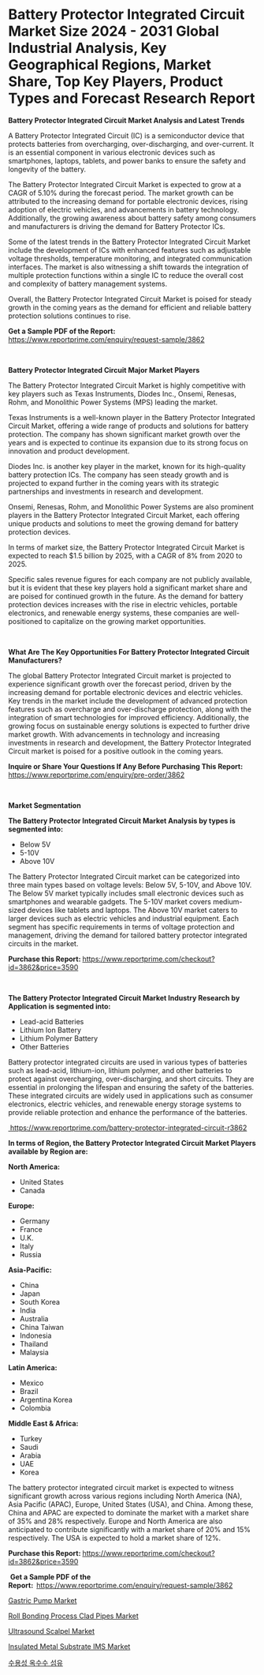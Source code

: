<p><h1>Battery Protector Integrated Circuit Market Size 2024 - 2031 Global Industrial Analysis, Key Geographical Regions, Market Share, Top Key Players, Product Types and Forecast Research Report</h1></p><p><strong>Battery Protector Integrated Circuit Market Analysis and Latest Trends</strong></p>
<p><p>A Battery Protector Integrated Circuit (IC) is a semiconductor device that protects batteries from overcharging, over-discharging, and over-current. It is an essential component in various electronic devices such as smartphones, laptops, tablets, and power banks to ensure the safety and longevity of the battery.</p><p>The Battery Protector Integrated Circuit Market is expected to grow at a CAGR of 5.10% during the forecast period. The market growth can be attributed to the increasing demand for portable electronic devices, rising adoption of electric vehicles, and advancements in battery technology. Additionally, the growing awareness about battery safety among consumers and manufacturers is driving the demand for Battery Protector ICs.</p><p>Some of the latest trends in the Battery Protector Integrated Circuit Market include the development of ICs with enhanced features such as adjustable voltage thresholds, temperature monitoring, and integrated communication interfaces. The market is also witnessing a shift towards the integration of multiple protection functions within a single IC to reduce the overall cost and complexity of battery management systems.</p><p>Overall, the Battery Protector Integrated Circuit Market is poised for steady growth in the coming years as the demand for efficient and reliable battery protection solutions continues to rise.</p></p>
<p><strong>Get a Sample PDF of the Report:&nbsp;</strong> <a href="https://www.reportprime.com/enquiry/request-sample/3862">https://www.reportprime.com/enquiry/request-sample/3862</a></p>
<p>&nbsp;</p>
<p><strong>Battery Protector Integrated Circuit Major Market Players</strong></p>
<p><p>The Battery Protector Integrated Circuit Market is highly competitive with key players such as Texas Instruments, Diodes Inc., Onsemi, Renesas, Rohm, and Monolithic Power Systems (MPS) leading the market. </p><p>Texas Instruments is a well-known player in the Battery Protector Integrated Circuit Market, offering a wide range of products and solutions for battery protection. The company has shown significant market growth over the years and is expected to continue its expansion due to its strong focus on innovation and product development.</p><p>Diodes Inc. is another key player in the market, known for its high-quality battery protection ICs. The company has seen steady growth and is projected to expand further in the coming years with its strategic partnerships and investments in research and development.</p><p>Onsemi, Renesas, Rohm, and Monolithic Power Systems are also prominent players in the Battery Protector Integrated Circuit Market, each offering unique products and solutions to meet the growing demand for battery protection devices.</p><p>In terms of market size, the Battery Protector Integrated Circuit Market is expected to reach $1.5 billion by 2025, with a CAGR of 8% from 2020 to 2025. </p><p>Specific sales revenue figures for each company are not publicly available, but it is evident that these key players hold a significant market share and are poised for continued growth in the future. As the demand for battery protection devices increases with the rise in electric vehicles, portable electronics, and renewable energy systems, these companies are well-positioned to capitalize on the growing market opportunities.</p></p>
<p>&nbsp;</p>
<p><strong>What Are The Key Opportunities For Battery Protector Integrated Circuit Manufacturers?</strong></p>
<p><p>The global Battery Protector Integrated Circuit market is projected to experience significant growth over the forecast period, driven by the increasing demand for portable electronic devices and electric vehicles. Key trends in the market include the development of advanced protection features such as overcharge and over-discharge protection, along with the integration of smart technologies for improved efficiency. Additionally, the growing focus on sustainable energy solutions is expected to further drive market growth. With advancements in technology and increasing investments in research and development, the Battery Protector Integrated Circuit market is poised for a positive outlook in the coming years.</p></p>
<p><strong>Inquire or Share Your Questions If Any Before Purchasing This Report:</strong> <a href="https://www.reportprime.com/enquiry/pre-order/3862">https://www.reportprime.com/enquiry/pre-order/3862</a></p>
<p>&nbsp;</p>
<p><strong>Market Segmentation</strong></p>
<p><strong>The Battery Protector Integrated Circuit Market Analysis by types is segmented into:</strong></p>
<p><ul><li>Below 5V</li><li>5-10V</li><li>Above 10V</li></ul></p>
<p><p>The Battery Protector Integrated Circuit market can be categorized into three main types based on voltage levels: Below 5V, 5-10V, and Above 10V. The Below 5V market typically includes small electronic devices such as smartphones and wearable gadgets. The 5-10V market covers medium-sized devices like tablets and laptops. The Above 10V market caters to larger devices such as electric vehicles and industrial equipment. Each segment has specific requirements in terms of voltage protection and management, driving the demand for tailored battery protector integrated circuits in the market.</p></p>
<p><strong>Purchase this Report:&nbsp;</strong><a href="https://www.reportprime.com/checkout?id=3862&price=3590">https://www.reportprime.com/checkout?id=3862&price=3590</a></p>
<p>&nbsp;</p>
<p><strong>The Battery Protector Integrated Circuit Market Industry Research by Application is segmented into:</strong></p>
<p><ul><li>Lead-acid Batteries</li><li>Lithium Ion Battery</li><li>Lithium Polymer Battery</li><li>Other Batteries</li></ul></p>
<p><p>Battery protector integrated circuits are used in various types of batteries such as lead-acid, lithium-ion, lithium polymer, and other batteries to protect against overcharging, over-discharging, and short circuits. They are essential in prolonging the lifespan and ensuring the safety of the batteries. These integrated circuits are widely used in applications such as consumer electronics, electric vehicles, and renewable energy storage systems to provide reliable protection and enhance the performance of the batteries.</p></p>
<p><a href="https://www.reportprime.com/battery-protector-integrated-circuit-r3862">&nbsp;https://www.reportprime.com/battery-protector-integrated-circuit-r3862</a></p>
<p><strong>In terms of Region, the Battery Protector Integrated Circuit Market Players available by Region are:</strong></p>
<p>
    <p> <strong> North America: </strong>
        <ul>
            <li>United States</li>
            <li>Canada</li>
        </ul>
        </p> 
    <p> <strong> Europe: </strong>
        <ul>
            <li>Germany</li>
            <li>France</li>
            <li>U.K.</li>
            <li>Italy</li>
            <li>Russia</li>
        </ul>
        </p> 
    <p> <strong> Asia-Pacific: </strong>
        <ul>
            <li>China</li>
            <li>Japan</li>
            <li>South Korea</li>
            <li>India</li>
            <li>Australia</li>
            <li>China Taiwan</li>
            <li>Indonesia</li>
            <li>Thailand</li>
            <li>Malaysia</li>
        </ul>
        </p> 
    <p> <strong> Latin America: </strong>
        <ul>
            <li>Mexico</li>
            <li>Brazil</li>
            <li>Argentina Korea</li>
            <li>Colombia</li>
        </ul>
        </p> 
    <p> <strong> Middle East & Africa: </strong>
        <ul>
            <li>Turkey</li>
            <li>Saudi</li>
            <li>Arabia</li>
            <li>UAE</li>
            <li>Korea</li>
        </ul>
    </p>
    </p>
<p><p>The battery protector integrated circuit market is expected to witness significant growth across various regions including North America (NA), Asia Pacific (APAC), Europe, United States (USA), and China. Among these, China and APAC are expected to dominate the market with a market share of 35% and 28% respectively. Europe and North America are also anticipated to contribute significantly with a market share of 20% and 15% respectively. The USA is expected to hold a market share of 12%.</p></p>
<p><strong>Purchase this Report: </strong><a href="https://www.reportprime.com/checkout?id=3862&price=3590">https://www.reportprime.com/checkout?id=3862&price=3590</a></p>
<p>&nbsp;<strong>Get a Sample PDF of the Report:&nbsp;&nbsp;</strong><a href="https://www.reportprime.com/enquiry/request-sample/3862">https://www.reportprime.com/enquiry/request-sample/3862</a></p>
<p><strong></strong></p>
<p><p><a href="https://issuu.com/reportprime-2/docs/gastric-pump-market-size-2030.pptx">Gastric Pump Market</a></p><p><a href="https://www.linkedin.com/pulse/global-roll-bonding-process-clad-pipes-market-size-expected-ntj4c">Roll Bonding Process Clad Pipes Market</a></p><p><a href="https://issuu.com/reportprime-2/docs/ultrasound-scalpel-market-size-2030.pptx">Ultrasound Scalpel Market</a></p><p><a href="https://github.com/nhteumcc68/Market-Research-Report-List-1/blob/main/insulated-metal-substrate-ims-market.md">Insulated Metal Substrate IMS Market</a></p><p><a href="https://github.com/ahmadrevanz10/Market-Research-Report-List-1/blob/main/517868944694.md">수용성 옥수수 섬유</a></p></p>